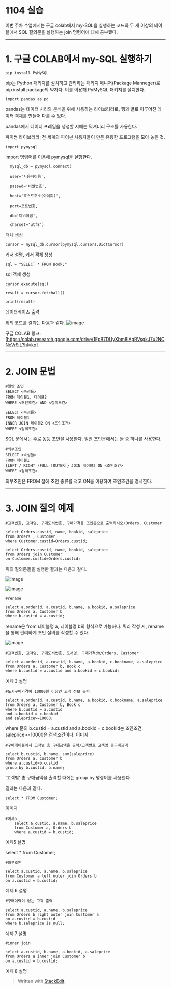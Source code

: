# 1104 실습

이번 주차 수업에서는 구글 colab에서 my-SQL을 실행하는  코드와 두 개 이상의 테이블에서 SQL 질의문을 실행하는 join 명령어에 대해 공부했다.

---
# 1. 구글 COLAB에서 my-SQL 실행하기

 

    pip install PyMySQL
    
 pip는 Python 패키지를 설치하고 관리하는 패키지 매니저(Package Manneger)로 pip install package의 약자다. 이를 이용해 PyMySQL 패키지를 설치한다.
  

    import pandas as pd
    
pandas는 데이터 처리와 분석을 위해 사용하는 라이브러리로, 행과 열로 이루어진 데이터 객체를 만들어 다룰 수 있다.

pandas에서 데이터 프레임을 생성할 시에는 딕셔너리 구조를 사용한다. 

파이썬 라이브러리: 전 세계의 파이썬 사용자들이 만든 유용한 프로그램을 모아 놓은 것.

    import pymysql
    
import 명령어를 이용해 pymysql을 실행한다.
  

      mysql_db = pymysql.connect(
        
      user='사용자이름',
        
      passwd='비밀번호',
        
      host='호스트주소(아이피)',
        
      port=포트번호,
        
      db='디비이름',
        
      charset='utf8')

객체 생성

    cursor = mysql_db.cursor(pymysql.cursors.DictCursor)

커서 설명, 커서 객체 생성


    sql = "SELECT * FROM Book;"

sql 객체 생성


    cursor.execute(sql)
    
    result = cursor.fetchall()
    
    print(result)
   
   데이터베이스 출력

위의 코드를 결과는 다음과 같다.
![image](https://user-images.githubusercontent.com/114793024/200758924-02a3740e-800e-4ec1-ade1-587e72fb526d.png)

구글 COLAB 링크: 
[https://colab.research.google.com/drive/1EpB7DUyXbm8IAgRVsgkJ7u2NCNeVr9iL?hl=ko] 

---

# 2. JOIN 문법


    #일반 조인 
    SELECT <속성들>                    
    FROM 테이블1, 테이블2                            
    WHERE <조인조건> AND <검색조건>
    
    SELECT <속성들>                    
    FROM 테이블1
    INNER JOIN 테이블2 ON <조인조건>
    WHERE <검색조건>
    
SQL 문에서는 주로 동등 조인을 사용한다. 일반 조인문에서는 둘 중 하나를 사용한다. 


    #외부조인
    SELECT <속성들> 
    FROM 테이블1 
    {LEFT / RIGHT /FULL [OUTER]} JOIN 테이블2 ON <조인조건> 
    WHERE <검색조건> 

외부조인은 FROM 절에 조인 종류를 적고 ON을 이용하여 조인조건을 명시한다. 

---
# 3. JOIN 질의 예제

    #고객번호, 고객명, 구매도서번호, 구매가격을 조인문으로 출력하시오/Orders, Customer
    
    select Orders.custid, name, bookid, saleprice 
    from Orders , Customer 
    where Customer.custid=Orders.custid;
    
    select Orders.custid, name, bookid, saleprice
    from Orders join Customer 
    on Customer.custid=Orders.custid;

위의 질의문들을 실행한 결과는 다음과 같다.

![image](https://user-images.githubusercontent.com/114793024/201637646-2823c807-9da3-49be-8fe2-5d4175f90c02.png)


![image](https://user-images.githubusercontent.com/114793024/201637833-cffa90b0-adc7-4f92-b402-9d89648a92b1.png)


    #rename
    
    select a.orderid, a.custid, b.name, a.bookid, a.saleprice 
    from Orders a, Customer b
    where b.custid = a.custid;

rename은 from 테이블명 a, 테이블명 b의 형식으로 가능하다. 쿼리 작성 시, rename을 통해 편리하게 조인 질의를 작성할 수 있다. 

![image](https://user-images.githubusercontent.com/114793024/201639265-f6a96287-d148-45c4-9b2a-9cb98582de71.png)

    #고객번호, 고객명, 구매도서번호, 도서명, 구매가격dm/Orders, Customer
    
    select a.orderid, a.custid, b.name, a.bookid, c.bookname, a.saleprice 
    from Orders a, Customer b, Book c
    where b.custid = a.custid and a.bookid = c.bookid;

예제 3 설명

    #도서구매가격이 10000원 이상인 고객 정보 출력
    
    select a.orderid, a.custid, b.name, a.bookid, c.bookname, a.saleprice 
    from Orders a, Customer b, Book c
    where b.custid = a.custid 
    and a.bookid = c.bookid
    and saleprice>=10000;
  
 where 문의  b.custid = a.custid  and a.bookid = c.bookid는 조인조건,  saleprice>=10000은  검색조건이다.
이미지

    #구매테이블에서 고객별 총 구매금액을 출력/고객번호 고객명 총구매금액
    
    select b.custid, b.name, sum(saleprice)
    from Orders a, Customer b
    where a.custid=b.custid
    group by b.custid, b.name;
    
'고객별'  총 구매금액을 출력할 때에는 group by 명령어를 사용한다.

결과는 다음과 같다.

    select * FROM Customer;
이미지
    

    #예제5
        select a.custid, a.name, b.saleprice
        from Customer a, Orders b
        where a.custid = b.custid;



예제5 설명

select * from Customer;




    #외부조인 
    
    select a.custid, a.name, b.saleprice
    from Customer a left outer join Orders b
    on a.custid = b.custid;



예제 6 설명



    #구매이력이 없는 고객 출력 
    
    select a.custid, a.name, b.saleprice
    from Orders b right outer join Customer a
    on a.custid = b.custid
    where b.saleprice is null;



예제 7 설명



    #inner join
    
    select a.custid, b.name, a.bookid, a.saleprice
    from Orders a inner join Customer b
    on a.custid = b.custid;


예제 8 설명



> Written with [StackEdit](https://stackedit.io/).











<!--stackedit_data:
eyJoaXN0b3J5IjpbLTM4MjA3NzI0NSwtNjU4MzM2MzY4LC00NT
c0MDU5NDYsMTYzMjQ0Mjg4NiwxMzc1NzUwNjU0LC0yMTM3MTEy
MTU4LC01NDExNTY5MzIsMTUyMjE3NjA4MCwtNTcxODE0NjE0LC
0xNDUwMDQ1MDEwLDIxMzA3MjQyODQsMTU1NDQ5ODAyOCwyMDE2
NDk4OTM1LDc4Mzc3NTg3Nyw2MTA1OTAyMzMsMTE3OTYxMDkxNy
w5NjMzMjY2NzYsLTE1MjQwMzI2NjZdfQ==
-->